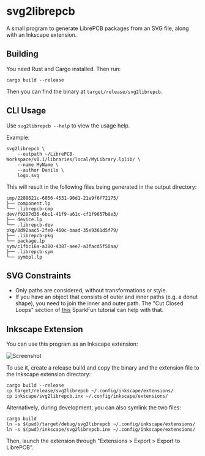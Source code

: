 # svg2librepcb

A small program to generate LibrePCB packages from an SVG file, along with an
Inkscape extension.

## Building

You need Rust and Cargo installed. Then run:

    cargo build --release

Then you can find the binary at `target/release/svg2librepcb`.

## CLI Usage

Use `svg2librepcb --help` to view the usage help.

Example:

    svg2librepcb \
        --outpath ~/LibrePCB-Workspace/v0.1/libraries/local/MyLibrary.lplib/ \
        --name MyName \
        --author Danilo \
        logo.svg

This will result in the following files being generated in the output directory:

    cmp/2288621c-6056-4531-90d1-21e9f6f72175/
    ├── component.lp
    └── .librepcb-cmp
    dev/f9207d36-6bc1-41f9-a61c-cf1f9657b8e3/
    ├── device.lp
    └── .librepcb-dev
    pkg/8d92aac5-2fe0-460c-baad-35e9361d5f79/
    ├── .librepcb-pkg
    └── package.lp
    sym/c1fbc16a-a380-4387-aee7-a3facd5f50aa/
    ├── .librepcb-sym
    └── symbol.lp

## SVG Constraints

- Only paths are considered, without transformations or style.
- If you have an object that consists of outer and inner paths (e.g. a donut
  shape), you need to join the inner and outer path. The "Cut Closed Loops" section of [this](https://learn.sparkfun.com/tutorials/importing-custom-images-into-eagle/method-1-svg-to-polygon#:~:text=pop%2Dup%20window-,Cut%20Closed%20Loops,-Any%20shapes%20that) SparkFun tutorial can help with that.

## Inkscape Extension

You can use this program as an Inkscape extension:

![Screenshot](inkscape/screenshot.png)

To use it, create a release build and copy the binary and the extension file to
the Inkscape extension directory:

    cargo build --release
    cp target/release/svg2librepcb ~/.config/inkscape/extensions/
    cp inkscape/svg2librepcb.inx ~/.config/inkscape/extensions/

Alternatively, during development, you can also symlink the two files:

    cargo build
    ln -s $(pwd)/target/debug/svg2librepcb ~/.config/inkscape/extensions/
    ln -s $(pwd)/inkscape/svg2librepcb.inx ~/.config/inkscape/extensions/

Then, launch the extension through "Extensions > Export > Export to LibrePCB".

